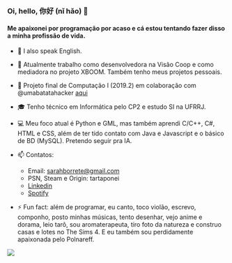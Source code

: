 ### Oi, hello, 你好 (nǐ hǎo) 👋

<!-- **tartaponei/tartaponei** is a ✨ _special_ ✨ repository because its `README.md` (this file) appears on your GitHub profile. -->

#### Me apaixonei por programação por acaso e cá estou tentando fazer disso a minha profissão de vida.

- 📢 I also speak English.
- 🔭 Atualmente trabalho como desenvolvedora na Visão Coop e como mediadora no projeto XBOOM. Também tenho meus projetos pessoais.
- 🔭 Projeto final de Computação I (2019.2) em colaboração com @umabatatahacker [aqui](https://github.com/umabatatahacker/ProgramaParaCalcularADistanciaEntreAsLigacoesQuimicas)
- 🎓 Tenho técnico em Informática pelo CP2 e estudo SI na UFRRJ.
- 💻 Meu foco atual é Python e GML, mas também aprendi C/C++, C#, HTML e CSS, além de ter tido contato com Java e Javascript e o básico de BD (MySQL). Pretendo seguir pra IA.
- 📫 Contatos: 
  - Email: sarahborrete@gmail.com
  - PSN, Steam e Origin: tartaponei
  - [Linkedin](https://www.linkedin.com/in/sarah-borrete-b8b06b1b4/)
  - [Spotify](https://open.spotify.com/user/little--jewel)

- ⚡ Fun fact: além de programar, eu canto, toco violão, escrevo, componho, posto minhas músicas, tento desenhar, vejo anime e dorama, leio tarô, sou aromaterapeuta, tiro foto da natureza e construo casas e lotes no The Sims 4. E eu também sou perdidamente apaixonada pelo Polnareff.

![](https://c.tenor.com/1KKRegoL_kUAAAAd/sign-language-signes.gif)
